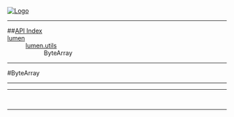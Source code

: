 
[![Logo](../../../images/logo.png)](../../../index.html)

---


##[API Index](../../../api/index.html#lumen.utils)   
[lumen](../)     
&emsp;&emsp;&emsp;[lumen.utils](./)   
&emsp;&emsp;&emsp;&emsp;&emsp;&emsp;ByteArray

---

#ByteArray


---




---



&nbsp;
&nbsp;
&nbsp;

---  


&nbsp;   
&nbsp;   